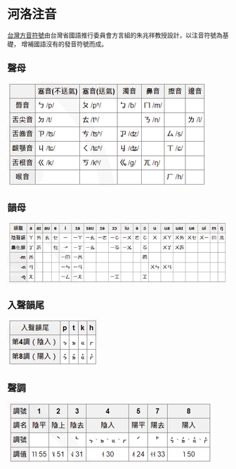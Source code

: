 # 河洛注音

[台灣方音符號](https://zi-hi.com/%E6%96%B9%E9%9F%B3%E7%AC%A6%E8%99%9F)由台灣省國語推行委員會方言組的朱兆祥教授設計，以注音符號為基礎，
增補國語沒有的發音符號而成。

## 聲母

![方音符號聲母](./docs/static/img/Fong-Im-Siann-Bu.png)

## 韻母

![方音符號韻母](./docs/static/img/Fong-Im-Un-Bu.png)

## 入聲韻尾

![方音符號入聲韻尾](./docs/static/img/Fong-Im-Jip-Siann-Un-Bue.png)

## 聲調

![方音符號聲調](./docs/static/img/Fong-Im-Siann-Tiau.png)
